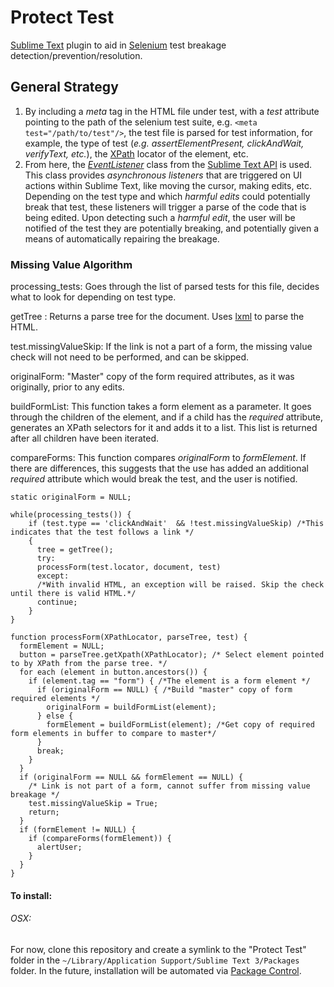 # Protect Test
[Sublime Text](http://www.sublimetext.com/) plugin to aid in [Selenium](http://seleniumhq.org/) test breakage detection/prevention/resolution.

## General Strategy
1. By including a _meta_ tag in the HTML file under test, with a _test_ attribute pointing to the path of the selenium test suite, e.g. `<meta test="/path/to/test"/>`, the test file is parsed for test information, for example, the type of test (_e.g. assertElementPresent, clickAndWait, verifyText, etc._), the [XPath](https://en.wikipedia.org/wiki/XPath) locator of the element, etc.
2. From here, the [_EventListener_](https://www.sublimetext.com/docs/3/api_reference.html#sublime_plugin.EventListener) class from the [Sublime Text API](https://www.sublimetext.com/docs/3/api_reference.html) is used. This class provides _asynchronous listeners_ that are triggered on UI actions within Sublime Text, like moving the cursor, making edits, etc. Depending on the test type and which _harmful edits_ could potentially break that test, these listeners will trigger a parse of the code that is being edited. Upon detecting such a _harmful edit_, the user will be notified of the test they are potentially breaking, and potentially given a means of automatically repairing the breakage.

### Missing Value Algorithm
processing_tests: Goes through the list of parsed tests for this file, decides what to look for depending on test type.

getTree : Returns a parse tree for the document. Uses [lxml](http://lxml.de/) to parse the HTML.

test.missingValueSkip: If the link is not a part of a form, the missing value check will not need to be performed, and can be skipped.

originalForm: "Master" copy of the form required attributes, as it was originally, prior to any edits.

buildFormList: This function takes a form element as a parameter. It goes through the children of the element, and if a child has the *required* attribute, generates an XPath selectors for it and adds it to a list. This list is returned after all children have been iterated.

compareForms: This function compares _originalForm_ to _formElement_. If there are differences, this suggests that the use has added an additional *required* attribute which would break the test, and the user is notified.  

```
static originalForm = NULL;

while(processing_tests()) {
    if (test.type == 'clickAndWait'  && !test.missingValueSkip) /*This indicates that the test follows a link */
    {
      tree = getTree();
      try:
      processForm(test.locator, document, test)
      except:
      /*With invalid HTML, an exception will be raised. Skip the check until there is valid HTML.*/
      continue;
    }
}
```

```
function processForm(XPathLocator, parseTree, test) {
  formElement = NULL;
  button = parseTree.getXpath(XPathLocator); /* Select element pointed to by XPath from the parse tree. */
  for each (element in button.ancestors()) {
    if (element.tag == "form") { /*The element is a form element */
      if (originalForm == NULL) { /*Build "master" copy of form required elements */
        originalForm = buildFormList(element);
      } else {
        formElement = buildFormList(element); /*Get copy of required form elements in buffer to compare to master*/
      }
      break;
    }
  }
  if (originalForm == NULL && formElement == NULL) {
    /* Link is not part of a form, cannot suffer from missing value breakage */
    test.missingValueSkip = True;
    return;
  }
  if (formElement != NULL) {
    if (compareForms(formElement)) {
      alertUser;
    }
  }
}
```


#### To install:
###### OSX:
For now, clone this repository and create a symlink to the "Protect Test" folder in the `~/Library/Application Support/Sublime Text 3/Packages` folder. In the future, installation will be automated via [Package Control](https://packagecontrol.io/).
